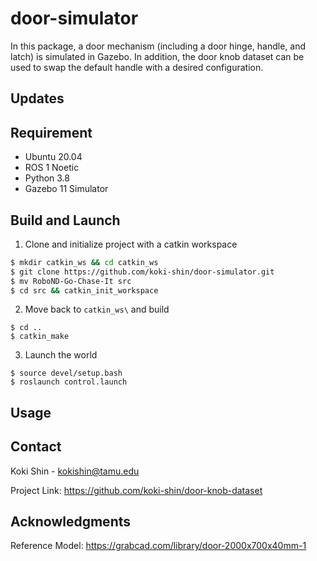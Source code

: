 # door-simulator
In this package, a door mechanism (including a door hinge, handle, and latch) is simulated in Gazebo. In addition, the door knob dataset can be used to swap the default handle with a desired configuration.

## Updates

## Requirement
* Ubuntu 20.04
* ROS 1 Noetic
* Python 3.8
* Gazebo 11 Simulator

## Build and Launch

1. Clone and initialize project with a catkin workspace
```sh
$ mkdir catkin_ws && cd catkin_ws
$ git clone https://github.com/koki-shin/door-simulator.git
$ mv RoboND-Go-Chase-It src
$ cd src && catkin_init_workspace
```

2. Move back to `catkin_ws\` and build
```
$ cd ..
$ catkin_make
```

3. Launch the world
```
$ source devel/setup.bash
$ roslaunch control.launch
```

## Usage


## Contact
Koki Shin - kokishin@tamu.edu

Project Link: https://github.com/koki-shin/door-knob-dataset

## Acknowledgments
Reference Model: https://grabcad.com/library/door-2000x700x40mm-1
